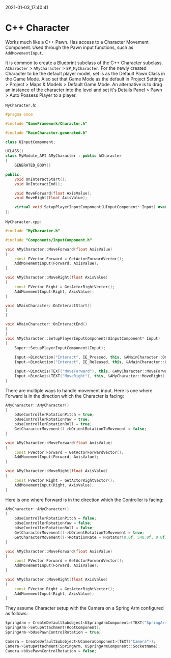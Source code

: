2021-01-03_17:40:41

# C++ Character

Works much like a C++ Pawn.
Has access to a Character Movement Component.
Used through the Pawn input functions, such as `AddMovementInput`.

It is common to create a Blueprint subclass of the C++ Character subclass.
`ACharacter` > `AMyCharacter` > `BP_MyCharacter`.
For the newly created Character to be the default player model, set is as the Default Pawn Class in the Game Mode.
Also set that Game Mode as the default in Project Settings > Project > Maps & Models > Default Game Mode.
An alternative is to drag an instance of the character into the level and set it's Details Panel > Pawn > Auto Possess Player to a player.


`MyCharacter.h`:
```cpp
#pragma once

#include "GameFramework/Character.h"

#include "MainCharacter.generated.h"

class UInputComponent;

UCLASS()
class MyModule_API AMyCharacter : public ACharacter
{
    GENERATED_BODY()

public:
    void OnInteractStart();
    void OnInteractEnd();

    void MoveForward(float AxisValue);
    void MoveRight(float AxisValue);

    virtual void SetupPlayerInputComponent(UInputComponent* Input) override;
};
```

`MyCharacter.cpp`:
```cpp
#include "MyCharacter.h"

#include "Components/InputComponent.h"

void AMyCharacter::MoveForward(float AxisValue)
{
    const FVector Forward = GetActorForwardVector();
    AddMovementInput(Forward, AxisValue);
}

void AMyCharacter::MoveRight(float AxisValue)
{
    const FVector Right = GetActorRightVector();
    AddMovementInput(Right, AxisValue);
}

void AMainCharacter::OnInteractStart()
{
}

void AMainCharacter::OnInteractEnd()
{
}
void AMyCharacter::SetupPlayerInputComponent(UInputComponent* Input)
{
    Super::SetupPlayerInputComponent(Input);
    
    Input->BindAction("Interact", IE_Pressed, this, &AMainCharacter::OnInteractStart);
    Input->BindAction("Interact", IE_Released, this, &AMainCharacter::OnInteractEnd);

    Input->BindAxis(TEXT("MoveForward"), this, &AMyCharacter::MoveForward);
    Input->BindAxis(TEXT("MoveRight"), this, &AMyCharacter::MoveRight);
}
```

There are multiple ways to handle movement input.
Here is one where Forward is in the direction which the Character is facing:
```cpp
AMyCharacter::AMyCharacter()
{
    bUseControllerRotationPitch = true;
    bUseControllerRotationYaw = true;
    bUseControllerRotationRoll = true;
    GetCharacterMovement()->bOrientRotationToMovement = false;
}

void AMyCharacter::MoveForward(float AxisValue)
{
    const FVector Forward = GetActorForwardVector();
    AddMovementInput(Forward, AxisValue);
}

void AMyCharacter::MoveRight(float AxisValue)
{
    const FVector Right = GetActorRightVector();
    AddMovementInput(Right, AxisValue);
}
```

Here is one where Forward is in the direction which the Controller is facing:
```cpp
AMyCharacter::AMyCharacter()
{
    bUseControllerRotationPitch = false;
    bUseControllerRotationYaw = false;
    bUseControllerRotationRoll = false;
    GetCharacterMovement()->bOrientRotationToMovement = true;
    GetCharacterMovement()->RotationRate = FRotator(0.0f, 540.0f, 0.0f);
}

void AMyCharacter::MoveForward(float AxisValue)
{
    const FVector Forward = GetActorForwardVector();
    AddMovementInput(Forward, AxisValue);
}

void AMyCharacter::MoveRight(float AxisValue)
{
    const FVector Right = GetActorRightVector();
    AddMovementInput(Right, AxisValue);
}
```
They assume Character setup with the Camera on a Spring Arm configured as follows:
```cpp
SpringArm = CreateDefaultSubobject<USpringArmComponent>(TEXT("SpringArm"));
SpringArm->SetupAttachment(RootComponent);
SpringArm->bUsePawnControlRotation = true;

Camera = CreateDefaultSubobject<UCameraComponent>(TEXT("Camera"));
Camera->SetupAttachment(SpringArm, USpringArmComponent::SocketName);
Camera->bUsePawnControlRotation = false;
```